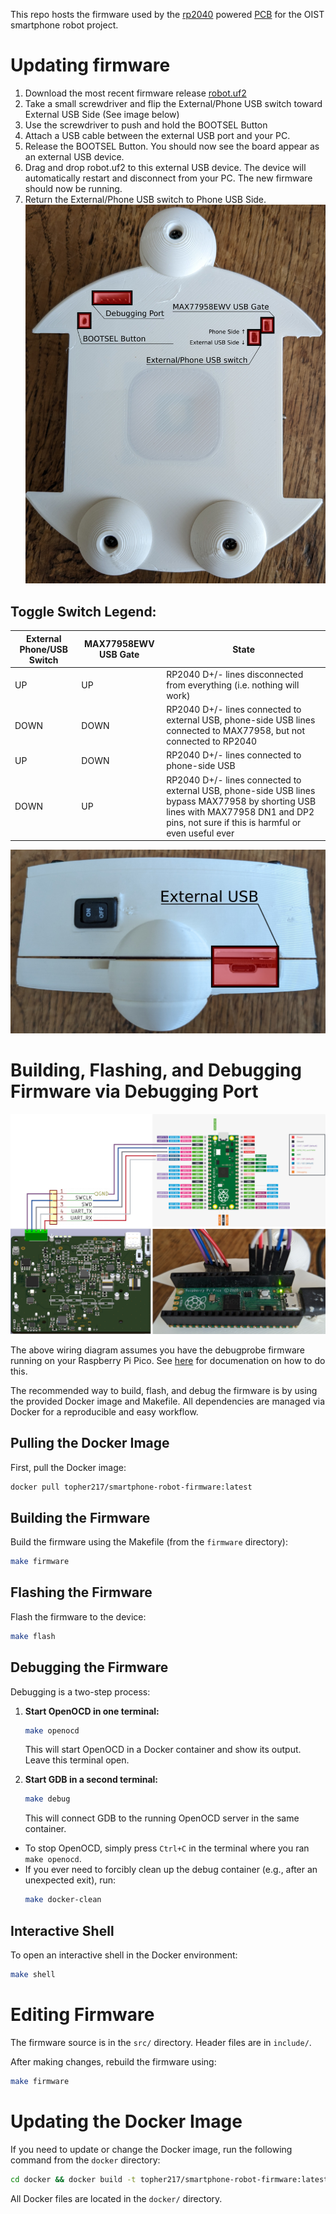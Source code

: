 This repo hosts the firmware used by the [rp2040](https://www.raspberrypi.com/documentation/microcontrollers/rp2040.html#software-development) powered [PCB](https://github.com/oist/smartphone-robot-cad/tree/pcb) for the OIST smartphone robot project.

# Updating firmware

1. Download the most recent firmware release [robot.uf2](https://github.com/oist/smartphone-robot-firmware/releases/latest)
2. Take a small screwdriver and flip the External/Phone USB switch toward External USB Side (See image below)
3. Use the screwdriver to push and hold the BOOTSEL Button
4. Attach a USB cable between the external USB port and your PC.
5. Release the BOOTSEL Button. You should now see the board appear as an external USB device.
6. Drag and drop robot.uf2 to this external USB device. The device will automatically restart and disconnect from your PC. The new firmware should now be running.
7. Return the External/Phone USB switch to Phone USB Side.
![robot bottom](media/robotBottom.png)
## Toggle Switch Legend:
| External Phone/USB Switch | MAX77958EWV USB Gate | State                                                                                                                                       |
|----------------------------|----------------------|--------------------------------------------------------------------------------------------------------------------------------------------|
| UP                         | UP                   | RP2040 D+/- lines disconnected from everything (i.e. nothing will work)                                                                    |
| DOWN                       | DOWN                 | RP2040 D+/- lines connected to external USB, phone-side USB lines connected to MAX77958, but not connected to RP2040                        |
| UP                         | DOWN                 | RP2040 D+/- lines connected to phone-side USB                                                                                              |
| DOWN                       | UP                   | RP2040 D+/- lines connected to external USB, phone-side USB lines bypass MAX77958 by shorting USB lines with MAX77958 DN1 and DP2 pins, not sure if this is harmful or even useful ever |

![robot_back](media/robotBack.png)

# Building, Flashing, and Debugging Firmware via Debugging Port

![firmware wiring](media/firmwareWiring.png)

The above wiring diagram assumes you have the debugprobe firmware running on your Raspberry Pi Pico. See [here](https://www.raspberrypi.com/documentation/microcontrollers/pico-series.html#debugging-using-another-pico-series-device) for documenation on how to do this.

The recommended way to build, flash, and debug the firmware is by using the provided Docker image and Makefile. All dependencies are managed via Docker for a reproducible and easy workflow.

## Pulling the Docker Image
First, pull the Docker image:
```bash
docker pull topher217/smartphone-robot-firmware:latest
```

## Building the Firmware
Build the firmware using the Makefile (from the `firmware` directory):
```bash
make firmware
```

## Flashing the Firmware
Flash the firmware to the device:
```bash
make flash
```

## Debugging the Firmware
Debugging is a two-step process:

1. **Start OpenOCD in one terminal:**
    ```bash
    make openocd
    ```
    This will start OpenOCD in a Docker container and show its output. Leave this terminal open.

2. **Start GDB in a second terminal:**
    ```bash
    make debug
    ```
    This will connect GDB to the running OpenOCD server in the same container.

- To stop OpenOCD, simply press `Ctrl+C` in the terminal where you ran `make openocd`.
- If you ever need to forcibly clean up the debug container (e.g., after an unexpected exit), run:
    ```bash
    make docker-clean
    ```

## Interactive Shell
To open an interactive shell in the Docker environment:
```bash
make shell
```

# Editing Firmware

The firmware source is in the `src/` directory. Header files are in `include/`.

After making changes, rebuild the firmware using:
```bash
make firmware
```

# Updating the Docker Image

If you need to update or change the Docker image, run the following command from the `docker` directory:
```bash
cd docker && docker build -t topher217/smartphone-robot-firmware:latest .
```

All Docker files are located in the `docker/` directory.
